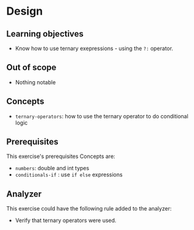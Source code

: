 # Design

## Learning objectives

- Know how to use ternary exepressions - using the `?:` operator.

## Out of scope

- Nothing notable

## Concepts

- `ternary-operators`: how to use the ternary operator to do conditional logic

## Prerequisites

This exercise's prerequisites Concepts are:

- `numbers`: double and int types
- `conditionals-if` : use `if else` expressions

## Analyzer

This exercise could have the following rule added to the analyzer:

- Verify that ternary operators were used.
